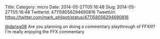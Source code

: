 Title: 
Category: micro
Date: 2014-05-27T05:16:48
Slug: 2014-05-27T05:16:48
TwitterId: 471158056294690816
TweetUrl: https://twitter.com/mark_philpot/status/471158056294690816

[@dansg08](https://twitter.com/dansg08) Are you planning on doing a commentary playthrough of FFXIII? I'm really enjoying the FFX commentary